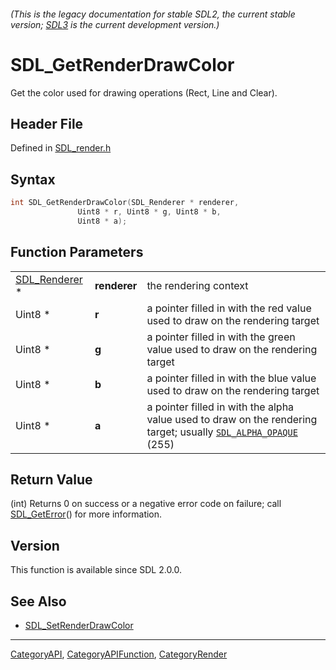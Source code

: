 ###### (This is the legacy documentation for stable SDL2, the current stable version; [SDL3](https://wiki.libsdl.org/SDL3/) is the current development version.)
# SDL_GetRenderDrawColor

Get the color used for drawing operations (Rect, Line and Clear).

## Header File

Defined in [SDL_render.h](https://github.com/libsdl-org/SDL/blob/SDL2/include/SDL_render.h)

## Syntax

```c
int SDL_GetRenderDrawColor(SDL_Renderer * renderer,
               Uint8 * r, Uint8 * g, Uint8 * b,
               Uint8 * a);
```

## Function Parameters

|                                |              |                                                                                                                                     |
| ------------------------------ | ------------ | ----------------------------------------------------------------------------------------------------------------------------------- |
| [SDL_Renderer](SDL_Renderer) * | **renderer** | the rendering context                                                                                                               |
| Uint8 *                        | **r**        | a pointer filled in with the red value used to draw on the rendering target                                                         |
| Uint8 *                        | **g**        | a pointer filled in with the green value used to draw on the rendering target                                                       |
| Uint8 *                        | **b**        | a pointer filled in with the blue value used to draw on the rendering target                                                        |
| Uint8 *                        | **a**        | a pointer filled in with the alpha value used to draw on the rendering target; usually [`SDL_ALPHA_OPAQUE`](SDL_ALPHA_OPAQUE) (255) |

## Return Value

(int) Returns 0 on success or a negative error code on failure; call
[SDL_GetError](SDL_GetError)() for more information.

## Version

This function is available since SDL 2.0.0.

## See Also

- [SDL_SetRenderDrawColor](SDL_SetRenderDrawColor)

----
[CategoryAPI](CategoryAPI), [CategoryAPIFunction](CategoryAPIFunction), [CategoryRender](CategoryRender)

